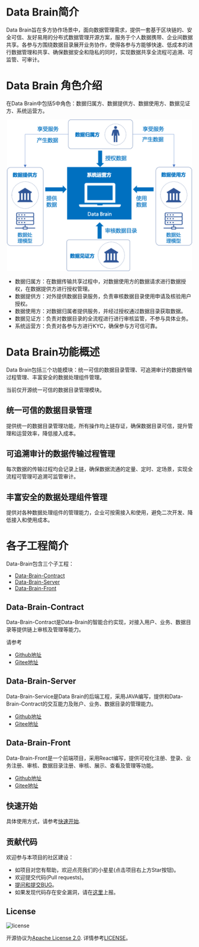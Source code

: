 
# Data Brain简介

Data Brain旨在多方协作场景中，面向数据管理需求，提供一套基于区块链的、安全可信、友好易用的分布式数据管理开源方案，服务于个人数据携带、企业间数据共享。各参与方围绕数据目录展开业务协作，使得各参与方能够快速、低成本的进行数据管理和共享、确保数据安全和隐私的同时，实现数据共享全流程可追溯、可监管、可审计。

# Data Brain 角色介绍

在Data Brain中包括5中角色：数据归属方、数据提供方、数据使用方、数据见证方、系统运营方。

<div align=center><img src="./images/roles.png" width="500"></div>

- 数据归属方：在数据传输共享过程中，对数据使用方的数据请求进行数据授权，在数据提供方进行授权管理。
- 数据提供方：对外提供数据目录服务，负责审核数据目录使用申请及核验用户授权。
- 数据使用方：对数据归属者提供服务，并经过授权通过数据目录获取数据。
- 数据见证方：负责对数据目录的全流程进行进行审核监管，不参与具体业务。
- 系统运营方：负责对各参与方进行KYC，确保参与方可信可靠。

# Data Brain功能概述

Data Brain包括三个功能模块：统一可信的数据目录管理、可追溯审计的数据传输过程管理、丰富安全的数据处理组件管理。

当前仅开源统一可信的数据目录管理模块。

## 统一可信的数据目录管理

提供统一的数据目录管理功能，所有操作均上链存证，确保数据目录可信，提升管理和运营效率，降低接入成本。

## 可追溯审计的数据传输过程管理

每次数据的传输过程均会记录上链，确保数据流通的定量、定时、定场景，实现全流程可管理可追溯可监管审计。

## 丰富安全的数据处理组件管理

提供对各种数据处理组件的管理能力，企业可按需接入和使用，避免二次开发、降低接入和使用成本。

# 各子工程简介

Data-Brain包含三个子工程：

- [Data-Brain-Contract](https://github.com/WeBankBlockchain/Data-Brain-Contract)
- [Data-Brain-Server](https://github.com/WeBankBlockchain/Data-Brain-Server)
- [Data-Brain-Front](https://github.com/WeBankBlockchain/Data-Brain-Front)

## Data-Brain-Contract

Data-Brain-Contract是Data-Brain的智能合约实现，对接入用户、业务、数据目录等提供链上审核及管理等能力。

请参考 
- [Github地址](https://github.com/WeBankBlockchain/Data-Brain-Contract)
- [Gitee地址](https://gitee.com/WeBankBlockchain/Data-Brain-Contract)

## Data-Brain-Server

Data-Brain-Service是Data Brain的后端工程，采用JAVA编写，提供和Data-Brain-Contract的交互能力及账户、业务、数据目录的管理能力。

- [Github地址](https://github.com/WeBankBlockchain/Data-Brain-Server)
- [Gitee地址](https://gitee.com/WeBankBlockchain/Data-Brain-Server)

## Data-Brain-Front

Data-Brain-Front是一个前端项目，采用React编写，提供可视化注册、登录、业务注册、审核、数据目录注册、审核、展示、查看及管理等功能。

- [Github地址](https://github.com/WeBankBlockchain/Data-Brain-Front)
- [Gitee地址](https://gitee.com/WeBankBlockchain/Data-Brain-Front)


## 快速开始

具体使用方式，请参考[快速开始](http://data-brain.readthedocs.io).

## 贡献代码
欢迎参与本项目的社区建设：
- 如项目对您有帮助，欢迎点亮我们的小星星(点击项目右上方Star按钮)。
- 欢迎提交代码(Pull requests)。
- [提问和提交BUG](https://github.com/WeBankBlockchain/Data-Brain/issues)。
- 如果发现代码存在安全漏洞，请在[这里](https://security.webank.com)上报。


## License
![license](http://img.shields.io/badge/license-Apache%20v2-blue.svg)

开源协议为[Apache License 2.0](http://www.apache.org/licenses/). 详情参考[LICENSE](../LICENSE)。
